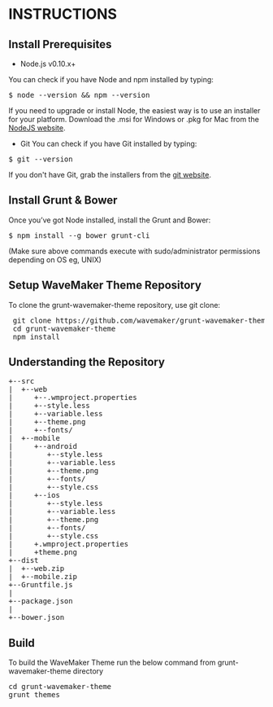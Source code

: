 INSTRUCTIONS
============

Install Prerequisites
--------

* Node.js v0.10.x+

You can check if you have Node and npm installed by typing:
<pre>
$ node --version && npm --version
</pre>

If you need to upgrade or install Node, the easiest way is to use an installer for your platform. Download the .msi for Windows or .pkg for Mac from the [NodeJS website](https://nodejs.org/download/).

* Git
You can check if you have Git installed by typing:
<pre>
$ git --version
</pre>
If you don't have Git, grab the installers from the [git website](http://git-scm.com/).


Install Grunt & Bower
--------

Once you’ve got Node installed, install the Grunt and Bower:
<pre>
$ npm install --g bower grunt-cli
</pre>

(Make sure above commands execute with sudo/administrator permissions depending on OS eg, UNIX)

Setup WaveMaker Theme Repository
--------
To clone the grunt-wavemaker-theme repository, use git clone:

<pre>
 git clone https://github.com/wavemaker/grunt-wavemaker-theme.git
 cd grunt-wavemaker-theme
 npm install
</pre>

Understanding the Repository
--------
<pre>
+--src
|  +--web
|     +--.wmproject.properties
|     +--style.less
|     +--variable.less
|     +--theme.png
|     +--fonts/
|  +--mobile
|     +--android
|        +--style.less
|        +--variable.less
|        +--theme.png
|        +--fonts/
|        +--style.css
|     +--ios
|        +--style.less
|        +--variable.less
|        +--theme.png
|        +--fonts/
|        +--style.css
|     +.wmproject.properties
|     +theme.png
+--dist
|  +--web.zip
|  +--mobile.zip
+--Gruntfile.js
|
+--package.json
|
+--bower.json
</pre>
Build
--------
To build the WaveMaker Theme run the below command from grunt-wavemaker-theme directory

<pre>
cd grunt-wavemaker-theme
grunt themes
</pre>
